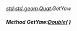 _[std](../../modules/std/std-module.md):[std.geom](../../modules/std/std-geom.md).[Quat<T>](../../modules/std/std-geom-quat.md).GetYaw_
##### Method GetYaw:[Double](../../modules/wonkey/wonkey-types-double.md)(  )
